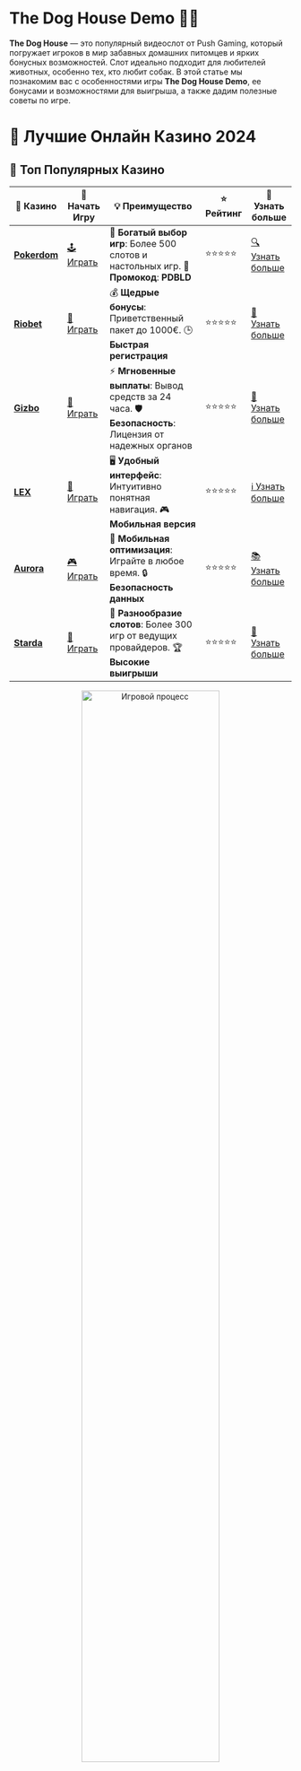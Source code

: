 # **The Dog House Demo 🐾🎰**

**The Dog House** — это популярный видеослот от Push Gaming, который погружает игроков в мир забавных домашних питомцев и ярких бонусных возможностей. Слот идеально подходит для любителей животных, особенно тех, кто любит собак. В этой статье мы познакомим вас с особенностями игры **The Dog House Demo**, ее бонусами и возможностями для выигрыша, а также дадим полезные советы по игре.

# 🎰 Лучшие Онлайн Казино 2024

## 🌟 Топ Популярных Казино

| 🎲 **Казино** | 🔗 **Начать Игру** | 💡 **Преимущество** | ⭐ **Рейтинг** | 🔗 **Узнать больше** |
|--------------|---------------------|---------------------|----------------|----------------------|
| [**Pokerdom**](https://brandplay.link/4k77v2yx) | [🕹️ Играть](https://brandplay.link/4k77v2yx) | 🎉 **Богатый выбор игр**: Более 500 слотов и настольных игр. 🎁 **Промокод**: **PDBLD** | ⭐⭐⭐⭐⭐ | [🔍 Узнать больше](https://brandplay.link/4k77v2yx) |
| [**Riobet**](https://brandplay.link/7xBLTPyj) | [🎰 Играть](https://brandplay.link/7xBLTPyj) | 💰 **Щедрые бонусы**: Приветственный пакет до 1000€. 🕒 **Быстрая регистрация** | ⭐⭐⭐⭐⭐ | [📖 Узнать больше](https://brandplay.link/7xBLTPyj) |
| [**Gizbo**](https://brandplay.link/bprXw4YV) | [🎲 Играть](https://brandplay.link/bprXw4YV) | ⚡ **Мгновенные выплаты**: Вывод средств за 24 часа. 🛡️ **Безопасность**: Лицензия от надежных органов | ⭐⭐⭐⭐⭐ | [📝 Узнать больше](https://brandplay.link/bprXw4YV) |
| [**LEX**](https://brandplay.link/zW4hdDFV) | [🤑 Играть](https://brandplay.link/zW4hdDFV) | 🖥️ **Удобный интерфейс**: Интуитивно понятная навигация. 🎮 **Мобильная версия** | ⭐⭐⭐⭐⭐ | [ℹ️ Узнать больше](https://brandplay.link/zW4hdDFV) |
| [**Aurora**](https://10trafic-stat2.com/click/668546556bcc6313411604bd/6766/13032/subaccount) | [🎮 Играть](https://10trafic-stat2.com/click/668546556bcc6313411604bd/6766/13032/subaccount) | 📱 **Мобильная оптимизация**: Играйте в любое время. 🔒 **Безопасность данных** | ⭐⭐⭐⭐⭐ | [📚 Узнать больше](https://10trafic-stat2.com/click/668546556bcc6313411604bd/6766/13032/subaccount) |
| [**Starda**](https://brandplay.link/fB7xwRFL) | [🎯 Играть](https://brandplay.link/fB7xwRFL) | 🎰 **Разнообразие слотов**: Более 300 игр от ведущих провайдеров. 🏆 **Высокие выигрыши** | ⭐⭐⭐⭐⭐ | [🔎 Узнать больше](https://brandplay.link/fB7xwRFL) |

<div align="center">
    <img src="https://i.pinimg.com/originals/87/9e/b9/879eb9354dd0699582408b68f2e253b2.gif" alt="Игровой процесс" width="70%">
</div>

## 💎 Лучшие Бонусы и Акции

| 🎲 **Казино** | 🔗 **Начать Игру** | 💡 **Преимущество** | ⭐ **Рейтинг** | 🔗 **Узнать больше** |
|--------------|---------------------|---------------------|----------------|----------------------|
| [**Kometa**](https://brandplay.link/8ZymQJV8) | [🎰 Играть](https://brandplay.link/8ZymQJV8) | 🎁 **Эксклюзивные бонусы**: Регулярные акции и промо. 🔄 **Программы лояльности** | ⭐⭐⭐⭐☆ | [🔍 Узнать больше](https://brandplay.link/8ZymQJV8) |
| [**R7**](https://brandplay.link/bMd3Yjsw) | [🕹️ Играть](https://brandplay.link/bMd3Yjsw) | 🕒 **Круглосуточная поддержка**: Всегда на связи. 💸 **Высокие лимиты** | ⭐⭐⭐⭐☆ | [📖 Узнать больше](https://brandplay.link/bMd3Yjsw) |
| [**7K**](https://brandplay.link/BvQyFShp) | [🎲 Играть](https://brandplay.link/BvQyFShp) | 🌟 **Эксклюзивные бонусы**: Только для VIP игроков. 🎉 **Сезонные акции** | ⭐⭐⭐⭐☆ | [📝 Узнать больше](https://brandplay.link/BvQyFShp) |
| [**Kent**](https://brandplay.link/Fv2WP3js) | [🤑 Играть](https://brandplay.link/Fv2WP3js) | 📈 **Высокий RTP**: Более 98%. 💼 **Профессиональная поддержка** | ⭐⭐⭐⭐☆ | [ℹ️ Узнать больше](https://brandplay.link/Fv2WP3js) |
| [**1Xslots**](https://brandplay.link/hSB1khtr) | [🎮 Играть](https://brandplay.link/hSB1khtr) | 🎉 **Множество акций**: Еженедельные бонусы и турниры. 🛡️ **Безопасность** | ⭐⭐⭐⭐☆ | [📚 Узнать больше](https://brandplay.link/hSB1khtr) |
| [**Gama**](https://brandplay.link/j6NMKsDz) | [🎯 Играть](https://brandplay.link/j6NMKsDz) | 🔍 **Интуитивный интерфейс**: Легкость использования. 🏅 **Престижные турниры** | ⭐⭐⭐⭐☆ | [🔎 Узнать больше](https://brandplay.link/j6NMKsDz) |

<div align="center">
    <img src="https://i.pinimg.com/originals/87/9e/b9/879eb9354dd0699582408b68f2e253b2.gif" alt="Игровой процесс" width="70%">
</div>

## 🚀 Быстрые Выигрыши и Поддержка

| 🎲 **Казино** | 🔗 **Начать Игру** | 💡 **Преимущество** | ⭐ **Рейтинг** | 🔗 **Узнать больше** |
|--------------|---------------------|---------------------|----------------|----------------------|
| [**Onion**](https://brandplay.link/zBGRVpQ9) | [🎰 Играть](https://brandplay.link/zBGRVpQ9) | 🤑 **Низкие ставки**: Идеально для начинающих. 🔄 **Быстрые выводы** | ⭐⭐⭐⭐☆ | [🔍 Узнать больше](https://brandplay.link/zBGRVpQ9) |
| [**Чемпион**](https://temon-gter.cfd/go/lRq?p80412p304504pcc44t17455) | [🕹️ Играть](https://temon-gter.cfd/go/lRq?p80412p304504pcc44t17455) | 🏅 **Лояльная программа**: Награды за активность. 🎁 **Ежемесячные бонусы** | ⭐⭐⭐⭐☆ | [📖 Узнать больше](https://temon-gter.cfd/go/lRq?p80412p304504pcc44t17455) |
| [**Vavada**](https://vavadapartner.pro/?promo=ea5c9275-6854-4505-94fc-95ab18221945-linkb2) | [🎲 Играть](https://vavadapartner.pro/?promo=ea5c9275-6854-4505-94fc-95ab18221945-linkb2) | 🚀 **Быстрая регистрация**: Начните играть мгновенно. 🔐 **Безопасные транзакции** | ⭐⭐⭐⭐☆ | [📝 Узнать больше](https://vavadapartner.pro/?promo=ea5c9275-6854-4505-94fc-95ab18221945-linkb2) |
| [**Friends**](https://gofriends.kim/linkb2) | [🤑 Играть](https://gofriends.kim/linkb2) | 🤝 **Социальные игры**: Играйте с друзьями. 🌐 **Мультиплатформенность** | ⭐⭐⭐⭐☆ | [ℹ️ Узнать больше](https://gofriends.kim/linkb2) |
| [**1WIN**](https://brandplay.link/smXVpBbG) | [🎮 Играть](https://brandplay.link/smXVpBbG) | 🏆 **Спортивные ставки**: Широкий выбор видов спорта. 💵 **Высокие коэффициенты** | ⭐⭐⭐⭐☆ | [📚 Узнать больше](https://brandplay.link/smXVpBbG) |
| [**Drip**](https://drp-ircp01.com/c07e6a3db) | [🎯 Играть](https://drp-ircp01.com/c07e6a3db) | 🌐 **Инновационные игры**: Новейшие игровые технологии. 🛡️ **Высокая безопасность** | ⭐⭐⭐⭐☆ | [🔎 Узнать больше](https://drp-ircp01.com/c07e6a3db) |
| [**JoyCasino**](https://rpc30.call2me.pro/?/ru/registration?apkpop=0&partner=p24970p3291217pc98f) | [🎰 Играть](https://rpc30.call2me.pro/?/ru/registration?apkpop=0&partner=p24970p3291217pc98f) | 🎁 **Приятные бонусы**: Ежедневные акции и подарки. 🕹️ **Разнообразие игр** | ⭐⭐⭐⭐☆ | [🔍 Узнать больше](https://rpc30.call2me.pro/?/ru/registration?apkpop=0&partner=p24970p3291217pc98f) |

<div align="center">
    <img src="https://i.pinimg.com/originals/87/9e/b9/879eb9354dd0699582408b68f2e253b2.gif" alt="Игровой процесс" width="70%">
</div>
---

✨ **Выбирайте лучшее казино для себя и наслаждайтесь игрой! Удачи!** ✨
![The Dog House Slot](https://i.pinimg.com/originals/a9/29/6e/a9296ea1cf6a7c20a985e593451f0323.png)

## Что такое **The Dog House Demo**? 🏠🐶

**The Dog House** — это видеослот с 5 барабанами и 20 линиями выплат, который предлагает игрокам множество веселых бонусов, включая бесплатные вращения, множители и дикие символы. В игре можно встретить забавных собак, косточки и другие предметы, связанные с домашними питомцами, что делает игровой процесс увлекательным и ярким.

### Особенности **The Dog House Demo**:

1. **Яркая тема и графика** 🌟
   **The Dog House** радует своей живописной графикой и милыми символами, которые включают различных пород собак, игрушки, косточки и домики. Дружелюбная атмосфера игры создаёт ощущение веселья и беззаботности, делая каждую сессию увлекательной.

2. **Дикий символ (Wild)** 🦴
   В игре есть дикий символ — это собачья лапка, которая заменяет другие символы на барабанах, помогая формировать выигрышные комбинации. Дикий символ также участвует в бонусных раундах, увеличивая шансы на крупные выигрыши.

3. **Бонусная игра с бесплатными вращениями** 🎰
   Бонусный режим с бесплатными вращениями активируется, когда на барабанах выпадает три или больше символов **Dog House**. Во время этого бонусного раунда на барабанах появляются дополнительные дикие символы, которые значительно увеличивают шансы на большой выигрыш.

4. **Символ Sticky Wild** 🐾
   Во время бесплатных вращений могут появляться **Sticky Wild** символы, которые "прилипают" к барабанам, увеличивая шансы на серию победных комбинаций. Эти символы остаются на барабанах в течение всей бонусной игры, что может привести к большому числу выигрышных линий.

5. **Высокий потенциал для выигрышей** 💰
   **The Dog House** — это слот с высокой волатильностью, что означает, что выигрыши могут быть редкими, но значительными. Слот идеально подходит для игроков, которые ищут возможность получить крупные выплаты, не боясь высокого уровня риска.

## Как играть в **The Dog House Demo**? 🎲

1. **Настройка ставки** 💸
   Прежде чем начать вращать барабаны, выберите размер своей ставки. В **The Dog House** вы можете выбрать диапазон ставок в зависимости от вашего бюджета. От маленьких ставок для новичков до более крупных ставок для опытных игроков — все зависит от ваших предпочтений.

2. **Запуск вращений** 🔄
   После установки ставки нажмите на кнопку **Spin**, чтобы начать вращать барабаны. Вашей целью будет собрать как можно больше одинаковых символов на одной из линий выплат, чтобы получить выигрыш.

3. **Использование бонусных функций** 🎁
   Во время игры следите за символами **Dog House** и **Wild**, так как они могут активировать бонусы. **Sticky Wild** символы и бесплатные вращения могут значительно увеличить ваш выигрыш, особенно если они выпадают в нужное время.

4. **Бонусные вращения** 🎉
   Когда активируется бонус с бесплатными вращениями, на барабанах появляется несколько **Sticky Wild** символов. Эти символы остаются на экране на протяжении всей бонусной игры и могут привести к впечатляющим выплатам.

## Почему стоит играть в **The Dog House Demo**? 🏠🐕

1. **Милые и забавные символы** 🐶
   Если вам нравятся собаки и все, что с ними связано, **The Dog House** — это игра, которая принесет вам радость. Забавные персонажи и яркие символы делают игру легкой и веселой.

2. **Высокие выплаты** 💥
   **The Dog House** предлагает значительный потенциал для крупных выигрышей, особенно если удастся активировать бонусные функции, такие как бесплатные вращения и **Sticky Wild** символы.

3. **Большое количество бонусов** 🎁
   В игре представлено несколько интересных бонусных функций, которые могут добавить дополнительную динамику в игровой процесс. Дикие символы и бонусные игры с бесплатными вращениями делают игровой процесс более захватывающим.

4. **Подходит для мобильных устройств** 📱
   **The Dog House** доступен на мобильных устройствах, что позволяет вам играть в любимую игру в любое время и в любом месте. Игра адаптирована для всех типов устройств, включая смартфоны и планшеты.

5. **Простой и увлекательный игровой процесс** 🎮
   Слот достаточно прост в освоении, что делает его отличным выбором как для новичков, так и для опытных игроков. Легкая механика и интересные бонусы обеспечат вам увлекательную игровую сессию.

## Заключение: стоит ли играть в **The Dog House Demo**? 🐾🎰

**The Dog House Demo** — это отличный выбор для всех любителей домашних животных и тех, кто ищет слот с высокой волатильностью и шансом на крупные выигрыши. С веселыми бонусами, такими как бесплатные вращения и **Sticky Wild** символы, **The Dog House** предлагает игрокам отличные возможности для выигрыша. Попробуйте этот слот и наслаждайтесь игрой в мире милых собак и больших выигрышей!

**The Dog House** — это не просто слот, это настоящее приключение с забавными питомцами и возможностью выиграть крупные суммы. Попробуйте его прямо сейчас и получите массу удовольствия! 🎉🐕
